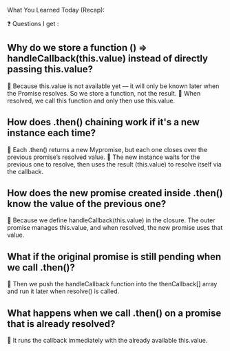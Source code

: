 What You Learned Today (Recap):

❓ Questions I get :
## Why do we store a function () => handleCallback(this.value) instead of directly passing this.value?
🔹 Because this.value is not available yet — it will only be known later when the Promise resolves. So we store a function, not the result.
🔹 When resolved, we call this function and only then use this.value.

## How does .then() chaining work if it's a new instance each time?
🔹 Each .then() returns a new Mypromise, but each one closes over the previous promise’s resolved value.
🔹 The new instance waits for the previous one to resolve, then uses the result (this.value) to resolve itself via the callback.

## How does the new promise created inside .then() know the value of the previous one?
🔹 Because we define handleCallback(this.value) in the closure. The outer promise manages this.value, and when resolved, the new promise uses that value.

## What if the original promise is still pending when we call .then()?
🔹 Then we push the handleCallback function into the thenCallback[] array and run it later when resolve() is called.

## What happens when we call .then() on a promise that is already resolved?
🔹 It runs the callback immediately with the already available this.value.